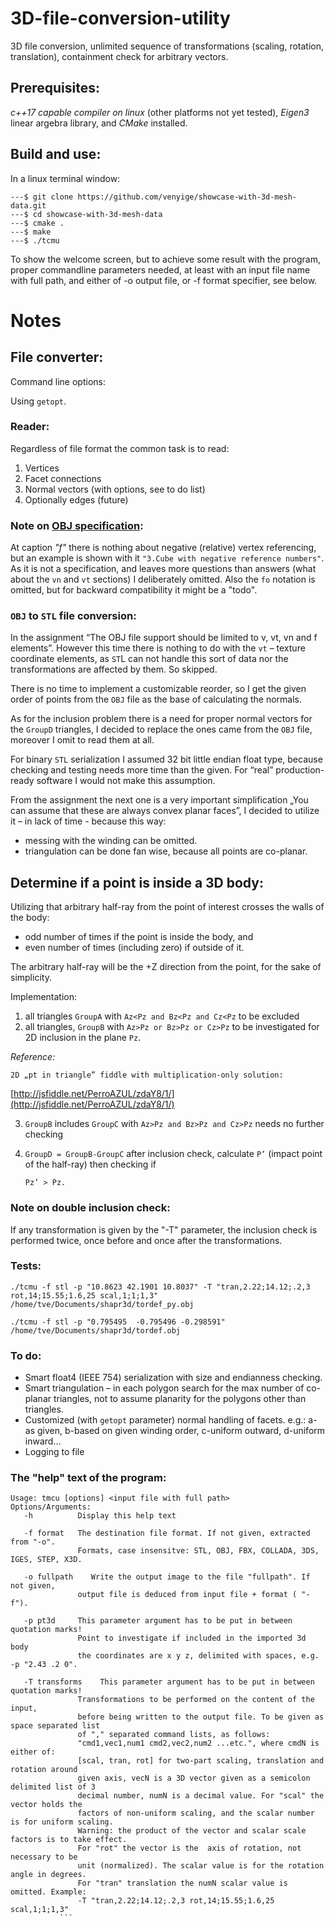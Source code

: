# 3D-file-conversion-utility
3D file conversion, unlimited sequence of transformations (scaling, rotation, translation), containment check for arbitrary vectors.
## Prerequisites:
*c++17 capable compiler on linux* (other platforms not yet tested), *Eigen3* linear argebra library, and *CMake* installed.
## Build and use:
In a linux terminal window:
```
---$ git clone https://github.com/venyige/showcase-with-3d-mesh-data.git 
---$ cd showcase-with-3d-mesh-data
---$ cmake .
---$ make
---$ ./tcmu
```
To show the welcome screen, but to achieve some result with the program, proper commandline parameters needed, at least with an input file name with full path, and either of -o output file, or -f format specifier, see below.

# Notes
## File converter:
Command line options:

Using ```getopt```.

### Reader:
Regardless of file format the common task is to read:
1. Vertices
2. Facet connections
3. Normal vectors (with options, see to do list)
4. Optionally edges (future)
### Note on [OBJ specification](http://paulbourke.net/dataformats/obj/):

At caption *"f"* there is nothing about negative (relative) vertex referencing, but an example is shown with it ```"3.Cube with negative reference numbers"```. As it is not a specification, and leaves more questions than answers (what about the ```vn``` and ```vt``` sections) I deliberately omitted. Also the ```fo``` notation is omitted, but for backward compatibility it might be a "todo".

### ```OBJ``` to ```STL``` file conversion:

In the assignment “The OBJ file support should be limited to v, vt, vn and f elements”. However this time there is nothing to do with the ```vt``` – texture coordinate elements, as ```ST```L can not handle this sort of data nor the transformations are affected by them. So skipped.

There is no time to implement a customizable reorder, so I get the given order of points from the ```OBJ``` file as the base of calculating the normals.

As for the inclusion problem there is a need for proper normal vectors for the ```GroupD``` triangles, I decided to replace the ones came from the ```OBJ``` file, moreover I omit to read them at all.

For binary ```STL``` serialization I assumed 32 bit little endian float type, because checking and testing needs more time than the given. For “real” production-ready software I would not make this assumption.

From the assignment the next one is a very important simplification „You can assume that these are always convex planar faces”, I decided to utilize it – in lack of time - because this way:
- messing with the winding can be omitted.
- triangulation can be done fan wise, because all points are co-planar.

## Determine if a point is inside a 3D body:

 Utilizing that arbitrary half-ray from the point of interest crosses the walls of the body:
- odd number of times if the point is inside the body, and
- even number of times (including zero) if outside of it.

The arbitrary half-ray will be the +Z direction from the point, for the sake of simplicity.

Implementation:
1. all triangles ```GroupA``` with ```Az<Pz and Bz<Pz and Cz<Pz``` to be excluded
2. all triangles, ```GroupB``` with  ```Az>Pz or Bz>Pz or Cz>Pz``` to be investigated for 2D inclusion in the plane ```Pz```.

*Reference:*
```
2D „pt in triangle” fiddle with multiplication-only solution:
```
[http://jsfiddle.net/PerroAZUL/zdaY8/1/](http://jsfiddle.net/PerroAZUL/zdaY8/1/)

3. ```GroupB``` includes ```GroupC``` with  ```Az>Pz and Bz>Pz and Cz>Pz``` needs no further checking
4. ```GroupD = GroupB-GroupC``` after inclusion check, calculate ```P’``` (impact point of the half-ray) then checking if

	```Pz’ > Pz.```
### Note on double inclusion check: 
If any transformation is given by the "-T" parameter, the inclusion check is performed twice, once before and once after the transformations.
	
### Tests:
```
./tcmu -f stl -p "10.8623 42.1901 10.8037" -T "tran,2.22;14.12;.2,3 rot,14;15.55;1.6,25 scal,1;1;1,3" /home/tve/Documents/shapr3d/tordef_py.obj
```
```
./tcmu -f stl -p "0.795495  -0.795496 -0.298591"  /home/tve/Documents/shapr3d/tordef.obj
```
### To do:
- Smart float4 (IEEE 754) serialization with size and endianness checking.
- Smart triangulation – in each polygon search for the max number of co-planar triangles, not to assume planarity for the polygons other than triangles.
- Customized (with ```getopt``` parameter) normal handling of facets. e.g.: a-as given, b-based on given winding order, c-uniform outward, d-uniform inward…
- Logging to file


### The "help" text of the program:
```Triangular Mesh Converter "tcmu" - Shapr3D Homework /GoDraw
Usage: tmcu [options] <input file with full path>
Options/Arguments:
   -h          Display this help text

   -f format   The destination file format. If not given, extracted from "-o".
               Formats, case insensitve: STL, OBJ, FBX, COLLADA, 3DS, IGES, STEP, X3D.

   -o fullpath    Write the output image to the file "fullpath". If not given,
               output file is deduced from input file + format ( "-f").

   -p pt3d     This parameter argument has to be put in between quotation marks!
               Point to investigate if included in the imported 3d body
               the coordinates are x y z, delimited with spaces, e.g. -p "2.43 .2 0".

   -T transforms    This parameter argument has to be put in between quotation marks!
               Transformations to be performed on the content of the input,
               before being written to the output file. To be given as space separated list
               of "," separated command lists, as follows:
               "cmd1,vec1,num1 cmd2,vec2,num2 ...etc.", where cmdN is either of:
               [scal, tran, rot] for two-part scaling, translation and rotation around
               given axis, vecN is a 3D vector given as a semicolon delimited list of 3 
               decimal number, numN is a decimal value. For "scal" the vector holds the
               factors of non-uniform scaling, and the scalar number is for uniform scaling.
               Warning: the product of the vector and scalar scale factors is to take effect.
               For "rot" the vector is the  axis of rotation, not necessary to be
               unit (normalized). The scalar value is for the rotation angle in degrees. 
               For "tran" translation the numN scalar value is omitted. Example:
               -T "tran,2.22;14.12;.2,3 rot,14;15.55;1.6,25 scal,1;1;1,3" 
	       ```


